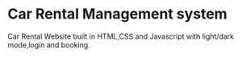 # Car Rental Management system
Car Rental Website built in HTML,CSS and Javascript with light/dark mode,login and booking.
